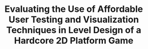---
title: "Evaluating the Use of Affordable User Testing and Visualization Techniques in Level Design of a Hardcore 2D Platform Game"
style: fill
color: light
description: XVIII SBGames-Art & Design Track.
external_url: https://www.sbgames.org/sbgames2019/files/papers/ArtesDesignFull/197031.pdf
---